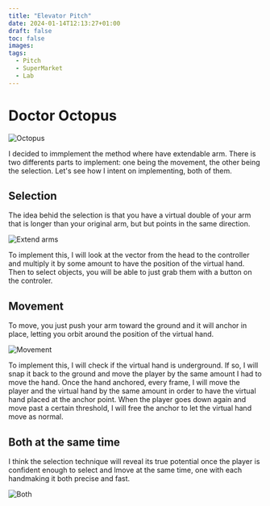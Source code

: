 ```yaml
---
title: "Elevator Pitch"
date: 2024-01-14T12:13:27+01:00
draft: false
toc: false
images:
tags: 
  - Pitch
  - SuperMarket
  - Lab
---
```


# Doctor Octopus

![Octopus](/HugoBlog/Posts/3Techniques/Octopus.png)

I decided to immplement the method where have extendable arm. There is two differents parts to implement: one being the movement, the other being the selection. 
Let's see how I intent on implementing, both of them.

## Selection

The idea behid the selection is that you have a virtual double of your arm that is longer than your original arm, but but points in the same direction.

![Extend arms](/HugoBlog/Posts/ElevatorPitch/extendArm.jpeg)


To implement this, I will look at the vector from the head to the controller and multiply it by some amount to have the position of the virtual hand. Then to select objects, you will be able to just grab them with a button on the controler. 

## Movement

To move, you just push your arm toward the ground and it will anchor in place, letting you orbit around the position of the virtual hand.

![Movement](/HugoBlog/Posts/ElevatorPitch/movement.jpeg)

To implement this, I will check if the virtual hand is underground. 
If so, I will snap it back to the ground and move the player by the same amount I had to move the hand. 
Once the hand anchored, every frame, I will move the player and the virtual hand by the same amount in order to have the virtual hand placed at the anchor point. 
When the player goes down again and move past a certain threshold, I will free the anchor to let the virtual hand move as normal.

## Both at the same time

I think the selection technique will reveal its true potential once the player is confident enough to select and lmove at the same time, one with each handmaking it both precise and fast.

![Both](/HugoBlog/Posts/ElevatorPitch/both.jpeg)
